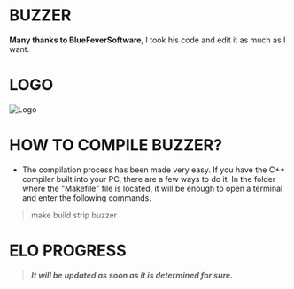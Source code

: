 # BUZZER

**Many thanks to BlueFeverSoftware**, I took his code and edit it as much as I want.

# LOGO

![Logo](https://imgyukle.com/f/2022/02/25/E5zLUP.png)

# HOW TO COMPILE BUZZER?

- The compilation process has been made very easy. If you have the C++ compiler built into your PC, there are a few ways to do it. In the folder where the "Makefile" file is located, it will be enough to open a terminal and enter the following commands.
> make build
> strip buzzer

# ELO PROGRESS

> ***It will be updated as soon as it is determined for sure.***


